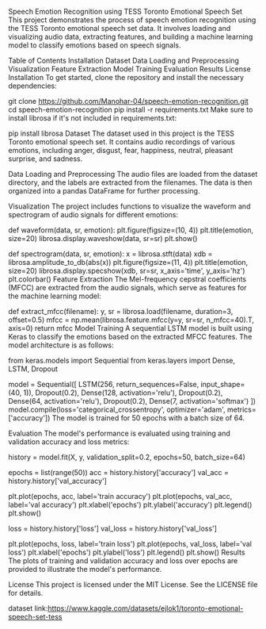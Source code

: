 Speech Emotion Recognition using TESS Toronto Emotional Speech Set
This project demonstrates the process of speech emotion recognition using the TESS Toronto emotional speech set data. It involves loading and visualizing audio data, extracting features, and building a machine learning model to classify emotions based on speech signals.

Table of Contents
Installation
Dataset
Data Loading and Preprocessing
Visualization
Feature Extraction
Model Training
Evaluation
Results
License
Installation
To get started, clone the repository and install the necessary dependencies:

git clone https://github.com/Manohar-04/speech-emotion-recognition.git
cd speech-emotion-recognition
pip install -r requirements.txt
Make sure to install librosa if it's not included in requirements.txt:


pip install librosa
Dataset
The dataset used in this project is the TESS Toronto emotional speech set. It contains audio recordings of various emotions, including anger, disgust, fear, happiness, neutral, pleasant surprise, and sadness.

Data Loading and Preprocessing
The audio files are loaded from the dataset directory, and the labels are extracted from the filenames. The data is then organized into a pandas DataFrame for further processing.

Visualization
The project includes functions to visualize the waveform and spectrogram of audio signals for different emotions:


def waveform(data, sr, emotion):
    plt.figure(figsize=(10, 4))
    plt.title(emotion, size=20)
    librosa.display.waveshow(data, sr=sr)
    plt.show()

def spectrogram(data, sr, emotion):
    x = librosa.stft(data)
    xdb = librosa.amplitude_to_db(abs(x))
    plt.figure(figsize=(11, 4))
    plt.title(emotion, size=20)
    librosa.display.specshow(xdb, sr=sr, x_axis='time', y_axis='hz')
    plt.colorbar()
Feature Extraction
The Mel-frequency cepstral coefficients (MFCC) are extracted from the audio signals, which serve as features for the machine learning model:


def extract_mfcc(filename):
    y, sr = librosa.load(filename, duration=3, offset=0.5)
    mfcc = np.mean(librosa.feature.mfcc(y=y, sr=sr, n_mfcc=40).T, axis=0)
    return mfcc
Model Training
A sequential LSTM model is built using Keras to classify the emotions based on the extracted MFCC features. The model architecture is as follows:


from keras.models import Sequential
from keras.layers import Dense, LSTM, Dropout

model = Sequential([
    LSTM(256, return_sequences=False, input_shape=(40, 1)),
    Dropout(0.2),
    Dense(128, activation='relu'),
    Dropout(0.2),
    Dense(64, activation='relu'),
    Dropout(0.2),
    Dense(7, activation='softmax')
])
model.compile(loss='categorical_crossentropy', optimizer='adam', metrics=['accuracy'])
The model is trained for 50 epochs with a batch size of 64.

Evaluation
The model's performance is evaluated using training and validation accuracy and loss metrics:


history = model.fit(X, y, validation_split=0.2, epochs=50, batch_size=64)

epochs = list(range(50))
acc = history.history['accuracy']
val_acc = history.history['val_accuracy']

plt.plot(epochs, acc, label='train accuracy')
plt.plot(epochs, val_acc, label='val accuracy')
plt.xlabel('epochs')
plt.ylabel('accuracy')
plt.legend()
plt.show()

loss = history.history['loss']
val_loss = history.history['val_loss']

plt.plot(epochs, loss, label='train loss')
plt.plot(epochs, val_loss, label='val loss')
plt.xlabel('epochs')
plt.ylabel('loss')
plt.legend()
plt.show()
Results
The plots of training and validation accuracy and loss over epochs are provided to illustrate the model's performance.

License
This project is licensed under the MIT License. See the LICENSE file for details.

dataset link:https://www.kaggle.com/datasets/ejlok1/toronto-emotional-speech-set-tess
